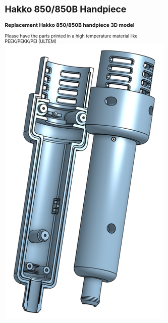 # Hakko 850/850B Handpiece
### Replacement Hakko 850/850B handpiece 3D model
Please have the parts printed in a high temperature material like PEEK/PEKK/PEI (ULTEM)
![Hakko 850 Handpiece Image](https://github.com/Xorlent/Hakko-850-Handpiece/blob/main/images/Hakko850_Handpiece.png)
